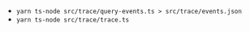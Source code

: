 - `yarn ts-node src/trace/query-events.ts > src/trace/events.json`
- `yarn ts-node src/trace/trace.ts`
